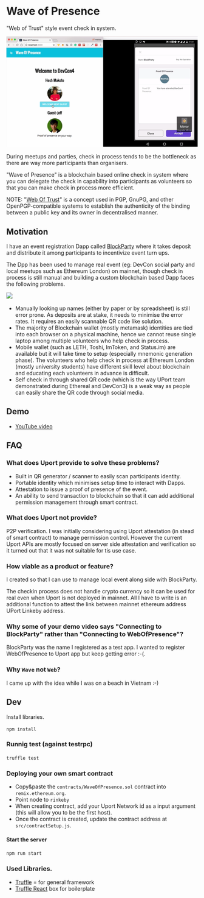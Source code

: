 # Wave of Presence

"Web of Trust" style event check in system.

![](./screenshot.png)

During meetups and parties, check in process tends to be the bottleneck as there are way more participants than organisers.

"Wave of Presence" is a blockchain based online check in system where you can delegate the check in capability into participants as volunteers so that you can make check in process more efficient.

NOTE: "[Web Of Trust](https://en.wikipedia.org/wiki/Web_of_trust)" is a concept used in PGP, GnuPG, and other OpenPGP-compatible systems to establish the authenticity of the binding between a public key and its owner in decentralised manner.

## Motivation

I have an event registration Dapp called [BlockParty](http://www.noblockno.party) where it takes deposit and distribute it among participants to incentivize event turn ups.

The Dpp has been used to manage real event (eg: DevCon social party and local meetups such as Ethereum London) on mainnet, though check in process is still manual and building a custom blockchain based Dapp faces the following problems.

![](https://cdn-images-1.medium.com/max/800/1*cFGVwtLaAJeE82UYjRADGg.jpeg)

- Manually looking up names (either by paper or by spreadsheet) is still error prone. As deposits are at stake, it needs to minimise the error rates. It requires an easily scannable QR code like solution.
- The majority of Blockchain wallet (mostly metamask) identities are tied into each browser on a physical machine, hence we cannot reuse single laptop among multiple volunteers who help check in process.
- Mobile wallet (such as LETH, Toshi, ImToken, and Status.im) are available but it will take time to setup (especially mnemonic generation phase). The volunteers who help check in process at Ethereum London (mostly university students) have different skill level about blockchain and educating each volunteers in advance is difficult.
- Self check in through shared QR code (which is the way UPort team demonstrated during Ethereal and DevCon3) is a weak way as people can easily share the QR code through social media.

## Demo

- [YouTube video](https://youtu.be/P3ayfYF7dVU)

## FAQ

### What does Uport provide to solve these problems?

- Built in QR generator / scanner to easily scan participants identity.
- Portable identity which minimises setup time to interact with Dapps.
- Attestation to issue a proof of  presence of the event.
- An ability to send transaction to blockchain so that it can add additional permission management through smart contract.

### What does Uport not provide?

P2P verification. I was initially considering using Uport attestation (in stead of smart contract) to manage permission control. However the current Uport APIs are mostly focused on server side attestation and verification so it turned out that it was not suitable for tis use case.

### How viable as a product or feature?

I created so that I can use to manage local event along side with BlockParty.

The checkin process does not handle crypto currency so it can be used for real even when Uport is not deployed in mainnet. All I have to write is an additional function to attest the link between mainnet ethereum address UPort Linkeby address.

### Why some of your demo video says "Connecting to BlockParty" rather than "Connecting to WebOfPresence"?

BlockParty was the name I registered as a test app. I wanted to register WebOfPresence to Uport app but keep getting error :-(.

### Why `Wave` not `Web`?

I came up with the idea while I was on a  beach in Vietnam :-)

## Dev

Install libraries.

`npm install`

### Runnig test (against testrpc)

`truffle test`

### Deploying your own smart contract

- Copy&paste the `contracts/WaveOfPresence.sol` contract into `remix.ethereum.org`.
- Point node to `rinkeby`
- When creating contract, add your Uport Network id as a input argument (this will allow you to be the first host).
- Once the contract is created, update the contract address at `src/contractSetup.js`.

#### Start the server

`npm run start`

### Used Libraries.

- [Truffle](http://truffleframework.com) = for general framework
- [Truffle React](http://truffleframework.com/boxes/react) box for boilerplate
